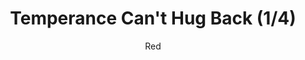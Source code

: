 ---
media: "images/rounds/round_4_2/temperance_cant_hug_back_1.png"
media_type: image
title: Temperance Can't Hug Back (1/4)
author: Red
desc: Temperance laments their inability to hug Rolf Shepherd back.
---